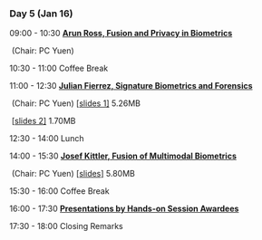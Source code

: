 ### **Day 5** (Jan 16)

09:00 - 10:30	[**Arun Ross, Fusion and Privacy in Biometrics**](https://www.comp.hkbu.edu.hk/wsb2020/lecturer_details.php?lect_id=8)


​							(Chair: PC Yuen)

10:30 - 11:00	Coffee Break

11:00 - 12:30	[**Julian Fierrez, Signature Biometrics and Forensics**](https://www.comp.hkbu.edu.hk/wsb2020/lecturer_details.php?lect_id=1)

​							(Chair: PC Yuen)								   [[slides 1\]](https://www.comp.hkbu.edu.hk/wsb2020/slides/Julian_Fierrez_1.pdf) 5.26MB 															

​																						   [[slides 2\]](https://www.comp.hkbu.edu.hk/wsb2020/slides/Julian_Fierrez_2.pdf) 1.70MB

12:30 - 14:00	Lunch

14:00 - 15:30	[**Josef Kittler, Fusion of Multimodal Biometrics**](https://www.comp.hkbu.edu.hk/wsb2020/lecturer_details.php?lect_id=3)

​							(Chair: PC Yuen)							  [[slides\]](https://www.comp.hkbu.edu.hk/wsb2020/slides/Josef_Kittler.pdf) 5.80MB

15:30 - 16:00	Coffee Break

16:00 - 17:30	[**Presentations by Hands-on Session Awardees**](https://www.comp.hkbu.edu.hk/wsb2020/hands_on.php)

17:30 - 18:00	Closing Remarks